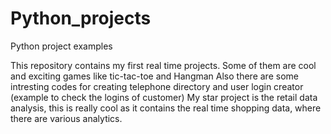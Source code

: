 # Python_projects
Python project examples

This repository contains my first real time projects.
Some of them are cool and exciting games like tic-tac-toe and Hangman
Also there are some intresting codes for creating telephone directory and user login creator (example to check the logins of customer)
My star project is the retail data analysis, this is really cool as it contains the real time shopping data, where there are various analytics.
